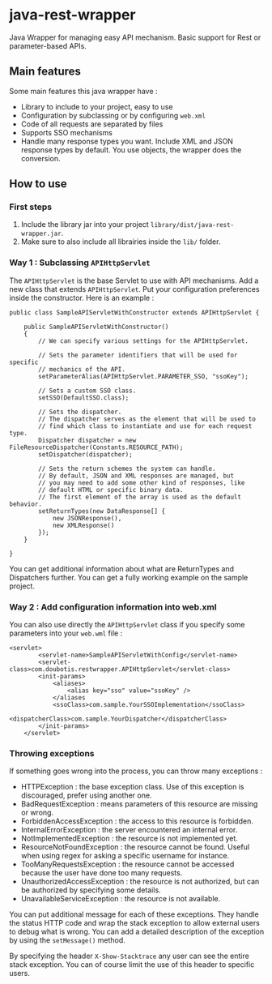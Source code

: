 # java-rest-wrapper
Java Wrapper for managing easy API mechanism. Basic support for Rest or parameter-based APIs.

## Main features
Some main features this java wrapper have :
* Library to include to your project, easy to use
* Configuration by subclassing or by configuring `web.xml`
* Code of all requests are separated by files
* Supports SSO mechanisms
* Handle many response types you want. Include XML and JSON response types by default. You use objects, the wrapper does the conversion.

## How to use

### First steps
1. Include the library jar into your project `library/dist/java-rest-wrapper.jar`.
2. Make sure to also include all librairies inside the `lib/` folder.

### Way 1 : Subclassing `APIHttpServlet`

The `APIHttpServlet` is the base Servlet to use with API mechanisms. Add a new class that extends `APIHttpServlet`. Put your configuration preferences inside the constructor. Here is an example :

```
public class SampleAPIServletWithConstructor extends APIHttpServlet {

    public SampleAPIServletWithConstructor()
    {
        // We can specify various settings for the APIHttpServlet.
        
        // Sets the parameter identifiers that will be used for specific
        // mechanics of the API.
        setParameterAlias(APIHttpServlet.PARAMETER_SSO, "ssoKey");
        
        // Sets a custom SSO class.
        setSSO(DefaultSSO.class);
        
        // Sets the dispatcher.
        // The dispatcher serves as the element that will be used to
        // find which class to instantiate and use for each request type.
        Dispatcher dispatcher = new FileResourceDispatcher(Constants.RESOURCE_PATH);
        setDispatcher(dispatcher);
        
        // Sets the return schemes the system can handle.
        // By default, JSON and XML responses are managed, but
        // you may need to add some other kind of responses, like
        // default HTML or specific binary data.
        // The first element of the array is used as the default behavior.
        setReturnTypes(new DataResponse[] {
            new JSONResponse(),
            new XMLResponse()
        });
    }
    
}
```

You can get additional information about what are ReturnTypes and Dispatchers further.
You can get a fully working example on the sample project.

### Way 2 : Add configuration information into web.xml

You can also use directly the `APIHttpServlet` class if you specify some parameters into your `web.wml` file :

```
<servlet>
        <servlet-name>SampleAPIServletWithConfig</servlet-name>
        <servlet-class>com.doubotis.restwrapper.APIHttpServlet</servlet-class>
        <init-params>
            <aliases>
                <alias key="sso" value="ssoKey" />
            </aliases
            <ssoClass>com.sample.YourSSOImplementation</ssoClass>
            <dispatcherClass>com.sample.YourDispatcher</dispatcherClass>
        </init-params>
    </servlet>
```

### Throwing exceptions
If something goes wrong into the process, you can throw many exceptions :
* HTTPException : the base exception class. Use of this exception is discouraged, prefer using another one.
* BadRequestException : means parameters of this resource are missing or wrong.
* ForbiddenAccessException : the access to this resource is forbidden.
* InternalErrorException : the server encountered an internal error.
* NotImplementedException : the resource is not implemented yet.
* ResourceNotFoundException : the resource cannot be found. Useful when using regex for asking a specific username for instance.
* TooManyRequestsException : the resource cannot be accessed because the user have done too many requests.
* UnauthorizedAccessException : the resource is not authorized, but can be authorized by specifying some details.
* UnavailableServiceException : the resource is not available.

You can put additional message for each of these exceptions. They handle the status HTTP code and wrap the stack exception to allow external users to debug what is wrong. You can add a detailed description of the exception by using the `setMessage()` method.

By specifying the header `X-Show-Stacktrace` any user can see the entire stack exception. You can of course limit the use of this header to specific users.

